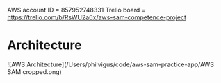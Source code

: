 AWS account ID = 857952748331
Trello board = https://trello.com/b/RsWU2a6x/aws-sam-competence-project

# Architecture

![AWS Architecture](/Users/philvigus/code/aws-sam-practice-app/AWS SAM cropped.png)